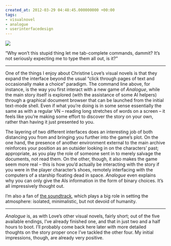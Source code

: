 ```yaml
---
created_at: 2012-03-29 04:48:45.000000000 +00:00
tags:
- visualnovel
- analogue
- userinterfacedesign
---
```


![](/blog/media/tumblr_m1mnp4p8ZZ1qhcb4p.png)

“Why won’t this stupid thing let me tab-complete commands, dammit? It’s
not seriously expecting me to type them all out, is it?”

------------------------------------------------------------------------

One of the things I enjoy about Christine Love’s visual novels is that
they expand the interface beyond the usual “click through pages of text
and occasionally make a choice” paradigm. The command line above, for
instance, is the way you first interact with a new game of
<cite>Analogue</cite>, while the main story itself is explored (with the
assistance of some AI helpers) through a graphical document browser that
can be launched from the initial text-mode shell. Even if what you’re
doing is in some sense essentially the same as with a regular VN –
reading long stretches of words on a screen – it feels like you’re
making some effort to discover the story on your own, rather than having
it just presented to you.

The layering of two different interfaces does an interesting job of both
distancing you from and bringing you further into the game’s plot. On
the one hand, the presence of another environment external to the main
archive reinforces your position as an outsider looking in on the
characters’ past; appropriate, as you play the role of someone sent in
to merely salvage the documents, not read them. On the other, though, it
also makes the game seem more real – this is how you’d actually be
interacting with the story if you were in the player character’s shoes,
remotely interfacing with the computers of a starship floating dead in
space. <cite>Analogue</cite> even explains why you can only give the AIs
information in the form of binary choices. It’s all impressively thought
out.

I’m also a fan of [the
soundtrack](http://isaacschankler.bandcamp.com/album/analogue-a-hate-story-ost),
which plays a big role in setting the atmosphere: isolated,
minimalistic, but not devoid of humanity.

------------------------------------------------------------------------

<cite>Analogue</cite> is, as with Love’s other visual novels, fairly
short; out of the five available endings, I’ve already finished one, and
that in just two and a half hours to boot. I’ll probably come back here
later with more detailed thoughts on the story proper once I’ve tackled
the other four. My initial impressions, though, are already very
positive.

